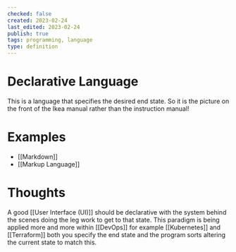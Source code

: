 ```yaml
---
checked: false
created: 2023-02-24
last_edited: 2023-02-24
publish: true
tags: programming, language
type: definition
---
```

# Declarative Language
This is a language that specifies the desired end state. So it is the picture on the front of the Ikea manual rather than the instruction manual!

# Examples
- [[Markdown]]
- [[Markup Language]]

# Thoughts
A good [[User Interface (UI)]] should be declarative with the system behind the scenes doing the leg work to get to that state. This paradigm is being applied more and more within [[DevOps]] for example [[Kubernetes]] and [[Terraform]] both you specify the end state and the program sorts altering the current state to match this.
